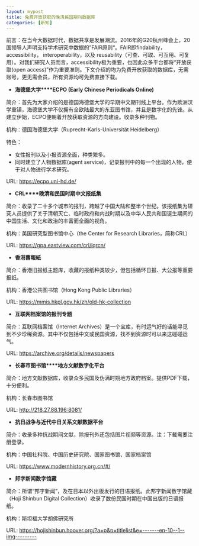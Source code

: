 ```yaml
---
layout: mypost
title: 免费开放获取的晚清民国期刊数据库
categories: [新知]
---
```


 

前言：在当今大数据时代，数据共享是发展潮流。2016年的G20杭州峰会上，20国领导人声明支持学术研究中数据的”FAIR原则“。FAIR即findability，accessibility， interoperability，以及 reusability（可查、可取、可互用、可复用）。对我们研究人员而言，accessibility极为重要，也因此众多平台都将“开放获取(open access)”作为重要准则。下文介绍的均为免费开放获取的数据库，无需账号，更无需会员，所有资源均可免费直接下载。  


- **海德堡大学****ECPO (Early Chinese Periodicals Online)**

简介：首先为大家介绍的是德国海德堡大学的早期中文期刊线上平台。作为欧洲汉学重镇，海德堡大学不仅拥有全欧陆最大的东亚图书馆，并且是数字化的先锋。从建立伊始，ECPO便朝着开放获取资源的方向建设。收录多种刊物。

机构：德国海德堡大学（Ruprecht-Karls-Universität Heidelberg）

特色：

- 女性报刊以及小报资源全面，种类繁多。
- 同时建立了人物数据库(agent service)，记录报刊中的每一个出现的人物，便于对人物进行学术研究。

URL: <https://ecpo.uni-hd.de/>

 

 

- **CRL****晚清和民国时期中文报纸集**

简介：收录了二十多个城市的报刊，跨越了中国大陆和整半个世纪。该报纸集为研究人员提供了关于清朝灭亡、临时政府和内战时期以及中华人民共和国诞生期间的中国生活、文化和政治的丰富而全面的视角。

机构：美国研究型图书馆中心（the Center for Research Libraries，简称CRL）

URL: <https://gpa.eastview.com/crl/lqrcn/>

 

 

- **香港舊報紙**

简介：香港旧报纸主题库，收藏的报纸种类较少，但包括循环日报、大公报等重要报纸。

机构：香港公共图书馆（Hong Kong Public Libraries）

URL: <https://mmis.hkpl.gov.hk/zh/old-hk-collection>

 

 

- **互联网档案馆的报刊专题**

简介：互联网档案馆（Internet Archives）是一个宝库，有时运气好的话能寻觅到不少珍稀资源。其中不仅包括中文或民国资源，找不到资源时可以来这碰碰运气。

URL: <https://archive.org/details/newspapers>

 

 

- **长春市图书馆****地方文献数字化平台**

简介：地方文献数据库，收录众多民国及伪满时期地方政府档案。提供PDF下载，十分便利。

机构：长春市图书馆

URL: <http://218.27.88.196:8081/>

 

 

- **抗日战争与近代中日关系文献数据平台**

简介：收录多种抗战期间文献，除报刊外还包括图片视频等资源。注：下载需要注册登录。

机构：中国社科院、中国历史研究院、国家图书馆、国家档案馆

URL: <https://www.modernhistory.org.cn/#/>

 

 

- **邦字新闻数字馆藏**     

简介：所谓“邦字新闻”，及在日本以外出版发行的日语报纸。此邦字新闻数字馆藏（Hoji Shinbun Digital Collection）收录了数份民国时期在中国出版的日语报纸。

机构：斯坦福大学胡佛研究所

URL: <https://hojishinbun.hoover.org/?a=p&p=titlelist&e=-------en-10--1--img--------->